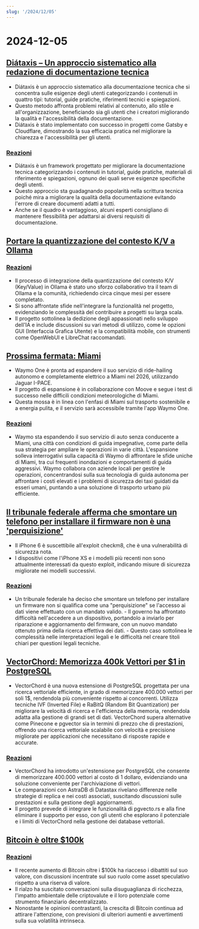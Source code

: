 ```yaml
---
slug: '/2024/12/05'
---
```


# 2024-12-05

## [Diátaxis – Un approccio sistematico alla redazione di documentazione tecnica](https://diataxis.fr/)

- Diátaxis è un approccio sistematico alla documentazione tecnica che si concentra sulle esigenze degli utenti categorizzando i contenuti in quattro tipi: tutorial, guide pratiche, riferimenti tecnici e spiegazioni.
- Questo metodo affronta problemi relativi al contenuto, allo stile e all'organizzazione, beneficiando sia gli utenti che i creatori migliorando la qualità e l'accessibilità della documentazione.
- Diátaxis è stato implementato con successo in progetti come Gatsby e Cloudflare, dimostrando la sua efficacia pratica nel migliorare la chiarezza e l'accessibilità per gli utenti.

### [Reazioni](https://news.ycombinator.com/item?id=42325011)

- Diátaxis è un framework progettato per migliorare la documentazione tecnica categorizzando i contenuti in tutorial, guide pratiche, materiali di riferimento e spiegazioni, ognuno dei quali serve esigenze specifiche degli utenti.
- Questo approccio sta guadagnando popolarità nella scrittura tecnica poiché mira a migliorare la qualità della documentazione evitando l'errore di creare documenti adatti a tutti.
- Anche se il quadro è vantaggioso, alcuni esperti consigliano di mantenere flessibilità per adattarsi ai diversi requisiti di documentazione.

## [Portare la quantizzazione del contesto K/V a Ollama](https://smcleod.net/2024/12/bringing-k/v-context-quantisation-to-ollama/)

### [Reazioni](https://news.ycombinator.com/item?id=42323953)

- Il processo di integrazione della quantizzazione del contesto K/V (Key/Value) in Ollama è stato uno sforzo collaborativo tra il team di Ollama e la comunità, richiedendo circa cinque mesi per essere completato.
- Si sono affrontate sfide nell'integrare la funzionalità nel progetto, evidenziando le complessità del contribuire a progetti su larga scala.
- Il progetto sottolinea la dedizione degli appassionati nello sviluppo dell'IA e include discussioni su vari metodi di utilizzo, come le opzioni GUI (Interfaccia Grafica Utente) e la compatibilità mobile, con strumenti come OpenWebUI e LibreChat raccomandati.

## [Prossima fermata: Miami](https://waymo.com/blog/2024/12/next-stop-miami/)

- Waymo One è pronta ad espandere il suo servizio di ride-hailing autonomo e completamente elettrico a Miami nel 2026, utilizzando Jaguar I-PACE.
- Il progetto di espansione è in collaborazione con Moove e segue i test di successo nelle difficili condizioni meteorologiche di Miami.
- Questa mossa è in linea con l'enfasi di Miami sul trasporto sostenibile e a energia pulita, e il servizio sarà accessibile tramite l'app Waymo One.

### [Reazioni](https://news.ycombinator.com/item?id=42328971)

- Waymo sta espandendo il suo servizio di auto senza conducente a Miami, una città con condizioni di guida impegnative, come parte della sua strategia per ampliare le operazioni in varie città. L'espansione solleva interrogativi sulla capacità di Waymo di affrontare le sfide uniche di Miami, tra cui frequenti inondazioni e comportamenti di guida aggressivi. Waymo collabora con aziende locali per gestire le operazioni, concentrandosi sulla sua tecnologia di guida autonoma per affrontare i costi elevati e i problemi di sicurezza dei taxi guidati da esseri umani, puntando a una soluzione di trasporto urbano più efficiente.

## [Il tribunale federale afferma che smontare un telefono per installare il firmware non è una 'perquisizione'](https://www.techdirt.com/2024/12/04/federal-court-says-dismantling-a-phone-to-install-firmware-isnt-a-search-even-if-was-done-to-facilitate-a-search/)

- Il iPhone 6 è suscettibile all'exploit checkm8, che è una vulnerabilità di sicurezza nota.
- I dispositivi come l'iPhone XS e i modelli più recenti non sono attualmente interessati da questo exploit, indicando misure di sicurezza migliorate nei modelli successivi.

### [Reazioni](https://news.ycombinator.com/item?id=42329005)

- Un tribunale federale ha deciso che smontare un telefono per installare un firmware non si qualifica come una "perquisizione" se l'accesso ai dati viene effettuato con un mandato valido. - Il governo ha affrontato difficoltà nell'accedere a un dispositivo, portandolo a inviarlo per riparazione e aggiornamento del firmware, con un nuovo mandato ottenuto prima della ricerca effettiva dei dati. - Questo caso sottolinea le complessità nelle interpretazioni legali e le difficoltà nel creare titoli chiari per questioni legali tecniche.

## [VectorChord: Memorizza 400k Vettori per $1 in PostgreSQL](https://blog.pgvecto.rs/vectorchord-store-400k-vectors-for-1-in-postgresql)

- VectorChord è una nuova estensione di PostgreSQL progettata per una ricerca vettoriale efficiente, in grado di memorizzare 400.000 vettori per soli 1$, rendendola più conveniente rispetto ai concorrenti. Utilizza tecniche IVF (Inverted File) e RaBitQ (Random Bit Quantization) per migliorare la velocità di ricerca e l'efficienza della memoria, rendendola adatta alla gestione di grandi set di dati. VectorChord supera alternative come Pinecone e pgvector sia in termini di prezzo che di prestazioni, offrendo una ricerca vettoriale scalabile con velocità e precisione migliorate per applicazioni che necessitano di risposte rapide e accurate.

### [Reazioni](https://news.ycombinator.com/item?id=42324059)

- VectorChord ha introdotto un'estensione per PostgreSQL che consente di memorizzare 400.000 vettori al costo di 1 dollaro, evidenziando una soluzione conveniente per l'archiviazione di vettori.
- Le comparazioni con AstraDB di Datastax rivelano differenze nelle strategie di replica e nei costi associati, suscitando discussioni sulle prestazioni e sulla gestione degli aggiornamenti.
- Il progetto prevede di integrare le funzionalità di pgvecto.rs e alla fine eliminare il supporto per esso, con gli utenti che esplorano il potenziale e i limiti di VectorChord nella gestione dei database vettoriali.

## [Bitcoin è oltre $100k](https://www.tradingview.com/symbols/BTCUSD/)

### [Reazioni](https://news.ycombinator.com/item?id=42324263)

- Il recente aumento di Bitcoin oltre i $100k ha riacceso i dibattiti sul suo valore, con discussioni incentrate sul suo ruolo come asset speculativo rispetto a una riserva di valore.
- Il rialzo ha suscitato conversazioni sulla disuguaglianza di ricchezza, l'impatto ambientale delle criptovalute e il loro potenziale come strumento finanziario decentralizzato.
- Nonostante le opinioni contrastanti, la crescita di Bitcoin continua ad attirare l'attenzione, con previsioni di ulteriori aumenti e avvertimenti sulla sua volatilità intrinseca.

<head>
  <meta property="og:title" content="Diátaxis – Un approccio sistematico alla redazione di documentazione tecnica" />
  <meta property="og:type" content="website" />
  <meta property="og:image" content="https://og.cho.sh/api/og/?title=Di%C3%A1taxis%20%E2%80%93%20Un%20approccio%20sistematico%20alla%20redazione%20di%20documentazione%20tecnica&subheading=gioved%C3%AC%205%20dicembre%202024%3A%20Riassunto%20di%20Hacker%20News" />
</head>
